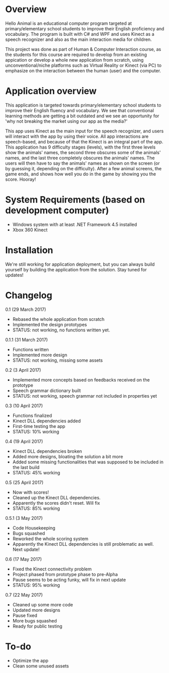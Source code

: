 # Overview
Hello Animal is an educational computer program targeted at primary/elementary school students to improve their English proficiency and vocabulary. The program is built with C# and WPF and uses Kinect as a speech recognizer and also as the main interaction media for children.

This project was done as part of Human & Computer Interaction course, as the students for this course are required to develop from an existing appication or develop a whole new application from scratch, using unconventional/niche platforms such as Virtual Reality or Kinect (via PC) to emphasize on the interaction between the human (user) and the computer.

# Application overview
This application is targeted towards primary/elementary school students to improve their English fluency and vocabulary. We see that conventional learning methods are getting a bit outdated and we see an opportunity for 'why not breaking the market using our app as the media?'

This app uses Kinect as the main input for the speech recognizer, and users will interact with the app by using their voice. All app interactions are speech-based, and because of that the Kinect is an integral part of the app. This application has 9 difficulty stages (levels), with the first three levels show the animals' names, the second three obscures some of the animals' names, and the last three completely obscures the animals' names.
The users will then have to say the animals' names as shown on the screen (or by guessing it, depending on the difficulty). After a few animal screens, the game ends, and shows how well you do in the game by showing you the score. Hooray!

# System Requirements (based on development computer)
* Windows system with at least .NET Framework 4.5 installed
* Xbox 360 Kinect

# Installation
We're still working for application deployment, but you can always build yourself by building the application from the solution. Stay tuned for updates!

# Changelog
0.1 (29 March 2017)
* Rebased the whole application from scratch
* Implemented the design prototypes
* STATUS: not working, no functions written yet.

0.1.1 (31 March 2017)
* Functions written
* Implemented more design
* STATUS: not working, missing some assets

0.2 (3 April 2017)
* Implemented more concepts based on feedbacks received on the prototype
* Speech grammar dictionary built
* STATUS: not working, speech grammar not included in properties yet

0.3 (10 April 2017)
* Functions finalized
* Kinect DLL dependencies added
* First-time testing the app
* STATUS: 10% working

0.4 (19 April 2017)
* Kinect DLL dependencies broken
* Added more designs, bloating the solution a bit more
* Added some missing functionalities that was supposed to be included in the last build
* STATUS: 45% working

0.5 (25 April 2017)
* Now with scores!
* Cleaned up the Kinect DLL dependencies.
* Apparently the scores didn't reset. Will fix
* STATUS: 85% working

0.5.1 (3 May 2017)
* Code Housekeeping
* Bugs squashed
* Reworked the whole scoring system
* Apparently the Kinect DLL dependencies is still problematic as well. Next update!

0.6 (17 May 2017)
* Fixed the Kinect connectivity problem
* Project phased from prototype phase to pre-Alpha
* Pause seems to be acting funky, will fix in next update
* STATUS: 95% working

0.7 (22 May 2017)
* Cleaned up some more code
* Updated more designs
* Pause fixed
* More bugs squashed
* Ready for public testing

# To-do
* Optimize the app
* Clean some unused assets
